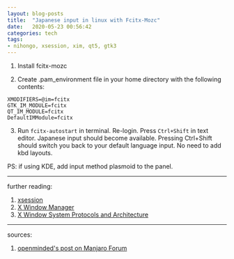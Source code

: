 ```yaml
---
layout: blog-posts
title:  "Japanese input in linux with Fcitx-Mozc"
date:   2020-05-23 00:56:42
categories: tech
tags:
- nihongo, xsession, xim, qt5, gtk3
---
```


1. Install fcitx-mozc

2. Create .pam_environment file in your home directory with the following contents:

```
XMODIFIERS=@im=fcitx
GTK_IM_MODULE=fcitx
QT_IM_MODULE=fcitx
DefaultIMModule=fcitx
```

3. Run ```fcitx-autostart``` in terminal. Re-login. Press ```Ctrl+Shift``` in text editor. Japanese input should become available. Pressing Ctrl+Shift should switch you back to your default language input. No need to add kbd layouts.

PS: if using KDE, add input method plasmoid to the panel.


---

further reading:

1. [xsession](https://en.m.wikipedia.org/wiki/X_session_manager)
2. [X Window Manager](https://en.m.wikipedia.org/wiki/X_window_manager)
3. [X Window System Protocols and Architecture](https://en.m.wikipedia.org/wiki/X_Window_System_protocols_and_architecture)

---
sources:
1. [openminded's post on Manjaro Forum](https://forum.manjaro.org/t/japanese-input/94580/6)

